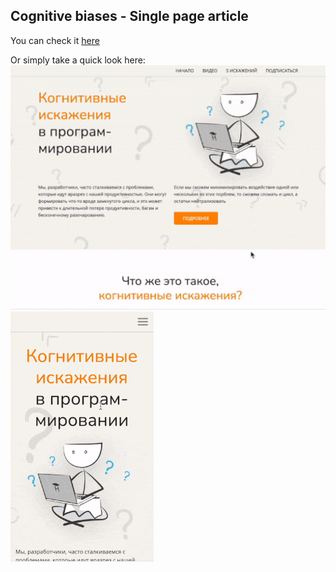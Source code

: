 ## Cognitive biases - Single page article

You can check it [here](http://m-spiridon-p1.surge.sh/)

Or simply take a quick look here:  
![p1-desktop](src/gifs/p1-desktop.gif) ![p1-mobile](src/gifs/p1-mobile.gif)